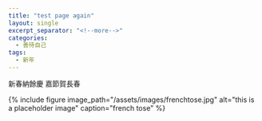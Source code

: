```yaml
---
title: "test page again"
layout: single
excerpt_separator: "<!--more-->"
categories:
  - 善待自己
tags:
  - 新年
---
```




新春納餘慶
嘉節賀長春

{% include figure image_path="/assets/images/frenchtose.jpg" alt="this is a placeholder image" caption="french tose" %}
